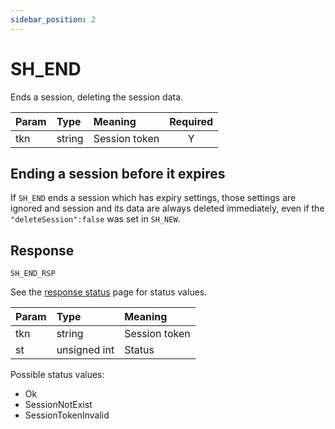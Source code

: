 ```yaml
---
sidebar_position: 2
---
```


# SH_END
Ends a session, deleting the session data.


|Param|Type|Meaning|Required|
|:---|:---|:---|:---:|
|tkn|string|Session token|Y|


## Ending a session before it expires

If `SH_END` ends a session which has expiry settings, those settings are ignored and session and its data are always deleted immediately, even if the `"deleteSession":false` was set in `SH_NEW`.


## Response

`SH_END_RSP`

See the [response status](./../Statuses) page for status values.


|Param|Type|Meaning|
|:---|:---|:---|
|tkn|string|Session token|
|st|unsigned int|Status|


Possible status values:

- Ok
- SessionNotExist
- SessionTokenInvalid 
